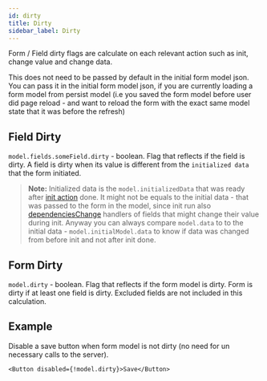 ```yaml
---
id: dirty
title: Dirty
sidebar_label: Dirty
---
```


Form / Field dirty flags are calculate on each relevant action such as init, change value and change data.

This does not need to be passed by default in the initial form model json.
You can pass it in the initial form model json, if you are currently loading a form model from persist model (i.e you saved the form model before user did page reload - and want to reload the form with the exact same model state that it was before the refresh)

## Field Dirty 

`model.fields.someField.dirty` - boolean. Flag that reflects if the field is dirty. 
A field is dirty when its value is different from the `initialized data` that the form initiated.

> **Note:** Initialized data is the `model.initializedData` that was ready after [init action](actions#init) done. It might not be equals to the initial data - that was passed to the form in the model, since init run also [dependenciesChange](dependencies-change) handlers of fields that might change their value during init. Anyway you can always compare `model.data` to to the initial data - `model.initialModel.data` to know if data was changed from before init and not after init done.

## Form Dirty

`model.dirty` - boolean. Flag that reflects if the form model is dirty. 
Form is dirty if at least one field is dirty. Excluded fields are not included in this calculation.

## Example

Disable a save button when form model is not dirty (no need for un necessary calls to the server).

```
<Button disabled={!model.dirty}>Save</Button>
```